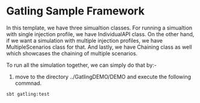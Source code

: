 # Gatling Sample Framework

In this template, we have three simualtion classes. For running a simualtion with single injection profile, we have IndividualAPI class. 
On the other hand, if we want a simulation with multiple injection profiles,  we have MultipleScenarios class for that. And lastly, we have Chaining class as well 
which showcases the chaining of multiple scenarios.


To run all the simulation together, we can simply do that by:-

1. move to the directory ../GatlingDEMO/DEMO and execute the following commnad.
 
 ```
 sbt gatling:test
 ```
 
